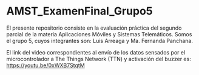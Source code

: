 # AMST_ExamenFinal_Grupo5
El presente repositorio consiste en la evaluación práctica del segundo parcial de la materia Aplicaciones Móviles y Sistemas Telemáticos.
Somos el grupo 5, cuyos integrantes son: Luis Arreaga y Ma. Fernanda Panchana.

El link del video correspondientes al envío de los datos sensados por el microcontrolador a The Things Network (TTN) y activación del buzzer es:
https://youtu.be/0xWXB7StqtM
